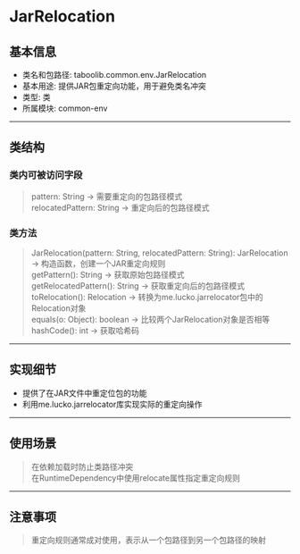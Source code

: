 # JarRelocation  
## 基本信息  
- 类名和包路径: taboolib.common.env.JarRelocation  
- 基本用途: 提供JAR包重定向功能，用于避免类名冲突  
- 类型: 类  
- 所属模块: common-env  
---
## 类结构  
### 类内可被访问字段  
> pattern: String -> 需要重定向的包路径模式  
> relocatedPattern: String -> 重定向后的包路径模式  
  
### 类方法  
> JarRelocation(pattern: String, relocatedPattern: String): JarRelocation -> 构造函数，创建一个JAR重定向规则  
> getPattern(): String -> 获取原始包路径模式  
> getRelocatedPattern(): String -> 获取重定向后的包路径模式  
> toRelocation(): Relocation -> 转换为me.lucko.jarrelocator包中的Relocation对象  
> equals(o: Object): boolean -> 比较两个JarRelocation对象是否相等  
> hashCode(): int -> 获取哈希码  
---
## 实现细节  
- 提供了在JAR文件中重定位包的功能  
- 利用me.lucko.jarrelocator库实现实际的重定向操作  
---
## 使用场景  
> 在依赖加载时防止类路径冲突  
> 在RuntimeDependency中使用relocate属性指定重定向规则  
---
## 注意事项  
> 重定向规则通常成对使用，表示从一个包路径到另一个包路径的映射